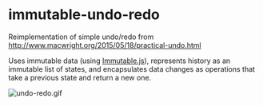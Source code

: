 # immutable-undo-redo
Reimplementation of simple undo/redo from http://www.macwright.org/2015/05/18/practical-undo.html

Uses immutable data (using [Immutable.js](https://github.com/facebook/immutable-js)), represents history as an immutable list of states, and encapsulates data changes as operations that take a previous state and return a new one.

![undo-redo.gif](http://s33.postimg.org/chsc40xdb/undo_redo.gif)
